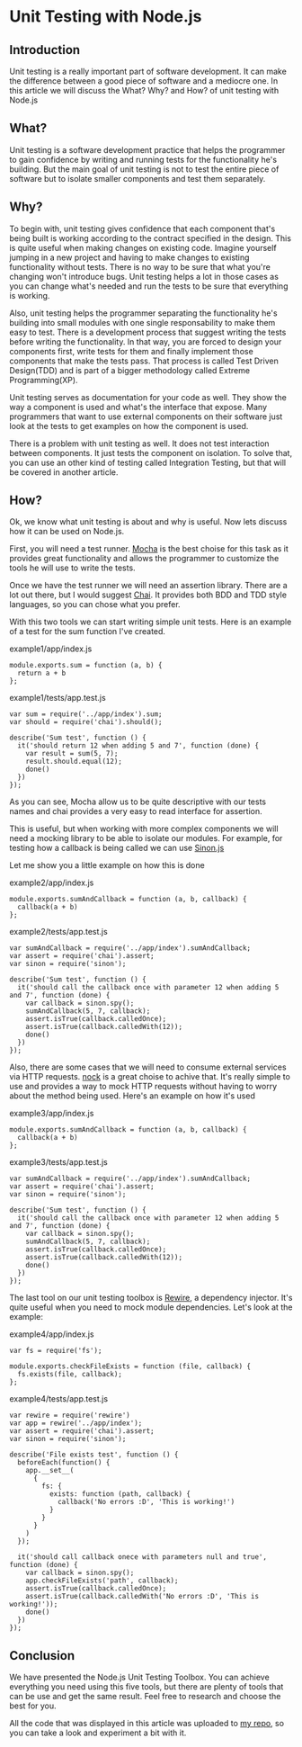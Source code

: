 # Unit Testing with Node.js

## Introduction

Unit testing is a really important part of software development. It can make the difference between a good piece of software and a mediocre one. In this article we will discuss the What? Why? and How? of unit testing with Node.js

## What?

Unit testing is a software development practice that helps the programmer to gain confidence by writing and running tests for the functionality he's building. But the main goal of unit testing is not to test the entire piece of software but to isolate smaller components and test them separately.

## Why?

To begin with, unit testing gives confidence that each component that's being built is working according to the contract specified in the design. This is quite useful when making changes on existing code. Imagine yourself jumping in a new project and having to make changes to existing functionality without tests. There is no way to be sure that what you're changing won't introduce bugs. Unit testing helps a lot in those cases as you can change what's needed and run the tests to be sure that everything is working.

Also, unit testing helps the programmer separating the functionality he's building into small modules with one single responsability to make them easy to test. There is a development process that suggest writing the tests before writing the functionality. In that way, you are forced to design your components first, write tests for them and finally implement those components that make the tests pass. That process is called Test Driven Design(TDD) and is part of a bigger methodology called Extreme Programming(XP). 

Unit testing serves as documentation for your code as well. They show the way a component is used and what's the interface that expose. Many programmers that want to use external components on their software just look at the tests to get examples on how the component is used.

There is a problem with unit testing as well. It does not test interaction between components. It just tests the component on isolation. To solve that, you can use an other kind of testing called Integration Testing, but that will be covered in another article.

## How?

Ok, we know what unit testing is about and why is useful. Now lets discuss how it can be used on Node.js.

First, you will need a test runner. [Mocha](https://mochajs.org/) is the best choise for this task as it provides great functionality and allows the programmer to customize the tools he will use to write the tests.

Once we have the test runner we will need an assertion library. There are a lot out there, but I would suggest [Chai](http://chaijs.com/). It provides both BDD and TDD style languages, so you can chose what you prefer.

With this two tools we can start writing simple unit tests. Here is an example of a test for the sum function I've created.

example1/app/index.js

	module.exports.sum = function (a, b) {
	  return a + b
	};

example1/tests/app.test.js

	var sum = require('../app/index').sum;
	var should = require('chai').should();

	describe('Sum test', function () {
	  it('should return 12 when adding 5 and 7', function (done) {
	    var result = sum(5, 7);
	    result.should.equal(12);
	    done()
	  })
	});

As you can see, Mocha allow us to be quite descriptive with our tests names and chai provides a very easy to read interface for assertion.

This is useful, but when working with more complex components we will need a mocking library to be able to isolate our modules. For example, for testing how a callback is being called we can use [Sinon.js](http://sinonjs.org/)

Let me show you a little example on how this is done

example2/app/index.js

	module.exports.sumAndCallback = function (a, b, callback) {
	  callback(a + b)
	};

example2/tests/app.test.js

	var sumAndCallback = require('../app/index').sumAndCallback;
	var assert = require('chai').assert;
	var sinon = require('sinon');

	describe('Sum test', function () {
	  it('should call the callback once with parameter 12 when adding 5 and 7', function (done) {
	    var callback = sinon.spy();
	    sumAndCallback(5, 7, callback);
	    assert.isTrue(callback.calledOnce);
	    assert.isTrue(callback.calledWith(12));
	    done()
	  })
	});

Also, there are some cases that we will need to consume external services via HTTP requests. [nock](https://github.com/pgte/nock) is a great choise to achive that. It's really simple to use and provides a way to mock HTTP requests without having to worry about the method being used. Here's an example on how it's used

example3/app/index.js

	module.exports.sumAndCallback = function (a, b, callback) {
	  callback(a + b)
	};

example3/tests/app.test.js

	var sumAndCallback = require('../app/index').sumAndCallback;
	var assert = require('chai').assert;
	var sinon = require('sinon');

	describe('Sum test', function () {
	  it('should call the callback once with parameter 12 when adding 5 and 7', function (done) {
	    var callback = sinon.spy();
	    sumAndCallback(5, 7, callback);
	    assert.isTrue(callback.calledOnce);
	    assert.isTrue(callback.calledWith(12));
	    done()
	  })
	});
	
The last tool on our unit testing toolbox is [Rewire](https://github.com/jhnns/rewire/), a dependency injector. It's quite useful when you need to mock module dependencies.
Let's look at the example:
    
example4/app/index.js

	var fs = require('fs');
    
    module.exports.checkFileExists = function (file, callback) {
      fs.exists(file, callback);
    };


example4/tests/app.test.js

	var rewire = require('rewire')
    var app = rewire('../app/index');
    var assert = require('chai').assert;
    var sinon = require('sinon');
    
    describe('File exists test', function () {
      beforeEach(function() {
        app.__set__(
          {
            fs: {
              exists: function (path, callback) {
                callback('No errors :D', 'This is working!')
              }
            }
          }
        )
      });
    
      it('should call callback onece with parameters null and true', function (done) {
        var callback = sinon.spy();
        app.checkFileExists('path', callback);
        assert.isTrue(callback.calledOnce);
        assert.isTrue(callback.calledWith('No errors :D', 'This is working!'));
        done()
      })
    });
    
## Conclusion

 We have presented the Node.js Unit Testing Toolbox. You can achieve everything you need using this five tools, but there are plenty of tools that can be use and get the same result. Feel free to research and choose the best for you.

 All the code that was displayed in this article was uploaded to [my repo](http://gitlab.fdvs.com.ar/tomas.boccardo/test-example), so you can take a look and experiment a bit with it.


    



